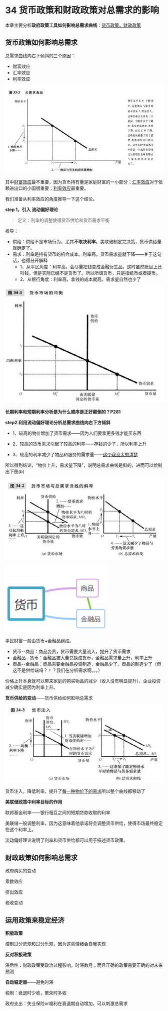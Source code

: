 # 34 货币政策和财政政策对总需求的影响

本章主要分析**政府政策工具如何影响总需求曲线**：<u>货币政策，财政政策</u>



## 货币政策如何影响总需求



总需求曲线向右下倾斜的三个原因：

- 财富效应
- 汇率效应
- 利率效应

![33-总需求曲线与产量](./images/33-总需求曲线与产量.png)

其中<u>财富效应</u>最不重要，因为货币持有量是家庭财富的一小部分；<u>汇率效应</u>对于依赖进出口的小国很重要；<u>利率效应</u>最重要。

我们准备从利率效应的角度推导一下这个结论。



**step 1，引入 流动偏好理论**

> 定义：利率的调整使得货币供给和货币需求平衡

推导：

- 供给：供给不是市场行为，尤其**不取决利率**。美联储制定完决策，货币供给量就确定了。
- 需求：利率是持有货币的机会成本。利率高，货币需求量就下降——关于这句话，也得分开解释
  - 1、从平民角度：利率高，会尽量把钱变成金融衍生品，这时虽然账目上还叫钱，但是实际已经不是货币了。所以所谓货币，只是指纸币或者硬币。
  - 2、从银行角度：利率高，拿钱的成本就高，需求量自然也少了

![34 货币市场的均衡](./images/34-货币市场的均衡.png)



**长期利率和短期利率分析是为什么顺序是正好颠倒的？P281**



**step2 利用流动偏好理论分析总需求曲线向右下方倾斜**

- 1、较高的物价增加了货币需求——因为人们要拿更多钱才能买东西

- 2、较高的货币需求引起了较高的利率——存钱的少了，所以利率上升

- 3、较高的利率减少了物品和服务的需求量——<u>这个我没太想清楚</u>

所以得到结论，“物价上升，需求量下降”，说明总需求曲线是斜的，进而可以绘制出下图(b)

![34 货币市场与总需求曲线斜率](./images/34-货币市场与总需求曲线斜率.png)

![34-货币商品金融三角关系](./images/34-货币商品金融三角关系.png)

平民财富一般由货币+金融品组成。

- 货币--商品：商品变贵，货币需要大量流入，提升了货币需求
- 金融品--货币：金融品被大量兑换成货币，金融品需求量上升，利率上升
- 商品--金融品：商品需要金融品投资制造，金融品少了，商品的制造少了（但这不是供给端吗？！？我们在分析需求啊。。。）

价格上升本身就可以带来家庭的购买物品的减少（收入没有明显提升），企业投资减少确实是因为利率上升。



**货币供给的变动**——货币供给如何影响总需求

![34 货币注入](./images/34-货币注入.png)

货币注入，降低利率，提升了<u>每一种物价下的需求</u>所以整个曲线都移动了



**美联储政策中利率目标的作用**

联邦基金利率——银行相互之间的短期贷款收取的利率

美联储一般调整利率，因为这意味着他承诺将会调整货币供给，使得市场最终稳定在这个利率上。

流动偏好理论说明了利率和货币供给都可以用于描述货币政策。



## 财政政策如何影响总需求

政府购买的变动

乘数效应

挤出效应

税收变动





## 运用政策来稳定经济

**积极政策**

控制过分悲观和过分乐观，因为这些情绪会自我实现



**反对积极政策**

滞后性：财政政策受政治过程影响，时滞数月；而且正确的政策需要正确的对未来预测



**自动稳定器**——避免时滞

税制：衰退时少收，繁荣时多收

政府支出：失业保险or福利在衰退期自动增加，可以刺激总需求